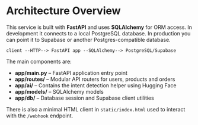 # Architecture Overview

This service is built with **FastAPI** and uses **SQLAlchemy** for ORM access. In development it connects to a local PostgreSQL database. In production you can point it to Supabase or another Postgres-compatible database.

```
client --HTTP--> FastAPI app --SQLAlchemy--> PostgreSQL/Supabase
```

The main components are:

- **app/main.py** – FastAPI application entry point
- **app/routes/** – Modular API routers for users, products and orders
- **app/ai/** – Contains the intent detection helper using Hugging Face
- **app/models/** – SQLAlchemy models
- **app/db/** – Database session and Supabase client utilities

There is also a minimal HTML client in `static/index.html` used to interact with the `/webhook` endpoint.
